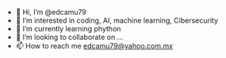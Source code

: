 - 👋 Hi, I’m @edcamu79
- 👀 I’m interested in coding, AI, machine learning, Cibersecurity
- 🌱 I’m currently learning phython
- 💞️ I’m looking to collaborate on ...
- 📫 How to reach me edcamu79@yahoo.com.mx

<!---
edcamu79/edcamu79 is a ✨ special ✨ repository because its `README.md` (this file) appears on your GitHub profile.
You can click the Preview link to take a look at your changes.
--->
